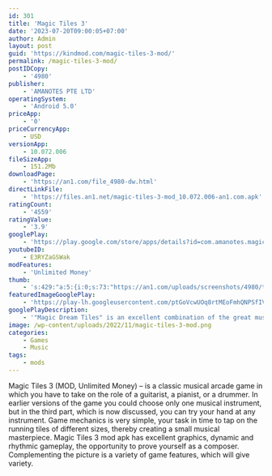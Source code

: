 ```yaml
---
id: 301
title: 'Magic Tiles 3'
date: '2023-07-20T09:00:05+07:00'
author: Admin
layout: post
guid: 'https://kindmod.com/magic-tiles-3-mod/'
permalink: /magic-tiles-3-mod/
postIDCopy:
    - '4980'
publisher:
    - 'AMANOTES PTE LTD'
operatingSystem:
    - 'Android 5.0'
priceApp:
    - '0'
priceCurrencyApp:
    - USD
versionApp:
    - 10.072.006
fileSizeApp:
    - 151.2Mb
downloadPage:
    - 'https://an1.com/file_4980-dw.html'
directLinkFile:
    - 'https://files.an1.net/magic-tiles-3-mod_10.072.006-an1.com.apk'
ratingCount:
    - '4559'
ratingValue:
    - '3.9'
googlePlay:
    - 'https://play.google.com/store/apps/details?id=com.amanotes.magictiles2'
youtubeID:
    - E3RYZaGSWak
modFeatures:
    - 'Unlimited Money'
thumb:
    - 's:429:"a:5:{i:0;s:73:"https://an1.com/uploads/screenshots/4980/thumbs/magic-tiles-3-139580.webp";i:1;s:73:"https://an1.com/uploads/screenshots/4980/thumbs/magic-tiles-3-648299.webp";i:2;s:73:"https://an1.com/uploads/screenshots/4980/thumbs/magic-tiles-3-417971.webp";i:3;s:71:"https://an1.com/uploads/screenshots/4980/thumbs/magic-tiles-3-6870.webp";i:4;s:73:"https://an1.com/uploads/screenshots/4980/thumbs/magic-tiles-3-633703.webp";}";'
featuredImageGooglePlay:
    - 'https://play-lh.googleusercontent.com/ptGoVcwUOq8rtMEoFmhQNPSfIVsG495xe9EnpA5GuvkDalasRp6GajR8jYM8DwqjZg'
googlePlayDescription:
    - '"Magic Dream Tiles" is an excellent combination of the great music of Magic Tiles 3 and the beautiful vocals of many popular singers around the world.- Real music experience when you tap the tiles.- Many HOT songs with great vocals are added weekly.'
image: /wp-content/uploads/2022/11/magic-tiles-3-mod.png
categories:
    - Games
    - Music
tags:
    - mods
---
```


Magic Tiles 3 (MOD, Unlimited Money) – is a classic musical arcade game in which you have to take on the role of a guitarist, a pianist, or a drummer. In earlier versions of the game you could choose only one musical instrument, but in the third part, which is now discussed, you can try your hand at any instrument. Game mechanics is very simple, your task in time to tap on the running tiles of different sizes, thereby creating a small musical masterpiece. Magic Tiles 3 mod apk has excellent graphics, dynamic and rhythmic gameplay, the opportunity to prove yourself as a composer. Complementing the picture is a variety of game features, which will give variety.